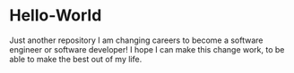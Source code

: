 # Hello-World
Just another repository
I am changing careers to become a software engineer or software developer!
I hope I can make this change work, to be able to make the best out of my life.
